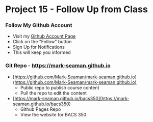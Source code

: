 # Project 15 - Follow Up from Class


### Follow My Github Account
* Visit my [Github Account Page](https://github.com/Mark-Seaman)
* Click on the "Follow" button
* Sign Up for Notifications
* This will keep you informed


### Git Repo - https://mark-seaman.github.io
* [https://github.com/Mark-Seaman/mark-seaman.github.io](https://github.com/Mark-Seaman/mark-seaman.github.io)
    * Public repo to publish course content
    * Pull the repo to edit the content
* [https://mark-seaman.github.io/bacs350](https://mark-seaman.github.io/bacs350)
    * Github Pages Repo
    * View the website for BACS 350
